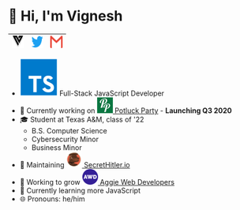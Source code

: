 <div>
<h1> 👋 Hi, I'm Vignesh </h1>

|<a href="https://vigneshjoglekar.com"><img src="https://github.com/Vigasaurus/Vigasaurus/raw/master/images/Logo.svg" width="25" height="25"> </a> | <a href="https://twitter.com/Vigasaurus"><img src="https://github.com/Vigasaurus/Vigasaurus/raw/master/images/Twitter.svg" width="25" height="25"> </a> | <a href="mailto:hey@vigneshjoglekar.com"><img src="https://github.com/Vigasaurus/Vigasaurus/raw/master/images/Gmail.svg" width="25" height="25"> </a> |
|---|---|---|

<!-- <a href="">
	<img src="https://github.com/Vigasaurus/Vigasaurus/raw/master/images/LinkedIn.svg" width="25" height="25">
</a> -->

- <img src="https://github.com/Vigasaurus/Vigasaurus/raw/master/images/Typescript.svg"> Full-Stack JavaScript Developer
- 💼 Currently working on <a href="https://potluckparty.com/"><img src="https://github.com/Vigasaurus/Vigasaurus/raw/master/images/PLP-logo.png"> Potluck Party</a> - <strong>Launching Q3 2020</strong>
- 🎓 Student at Texas A&M, class of '22
	- B.S. Computer Science
	- Cybersecurity Minor
	- Business Minor
- 🌟 Maintaining <a href="https://github.com/cozuya/secret-hitler/"><img src="https://github.com/Vigasaurus/Vigasaurus/raw/master/images/SH-logo.png"> SecretHitler.io</a>
- 💯 Working to grow <a href="https://www.aggiedevelopers.com/"><img src="https://github.com/Vigasaurus/Vigasaurus/raw/master/images/AWD-logo.png"> Aggie Web Developers</a>
- 🌱 Currently learning more JavaScript
- 🌐 Pronouns: he/him